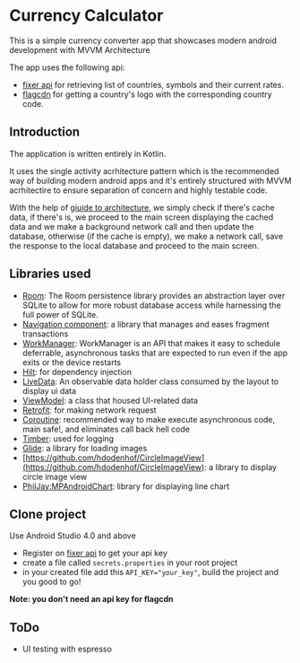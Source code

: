 # Currency Calculator

This is a simple currency converter app that showcases modern android development with MVVM Architecture

The app uses the following api:

* [fixer api](http://fixer.io) for retrieving list of countries, symbols and their current rates.
* [flagcdn](https://flagcdn.com) for getting a country's logo with the corresponding country code.

## Introduction
The application is written entirely in Kotlin.

It uses the single activity acrhitecture pattern which is the recommended way of building modern android apps and it's entirely structured with
MVVM acrhitectire to ensure separation of concern and highly testable code.

With the help of [giuide to architecture](https://developer.android.com/jetpack/guide), we simply check if there's cache data, if there's is, we proceed to the main screen displaying the cached data
and we make a background network call and then update the database, otherwise (if the cache is empty), we make a network call, save the response to the local database and proceed to the main screen.

## Libraries used
* [Room](https://developer.android.com/topic/libraries/architecture/room): The Room persistence library provides an abstraction 
layer over SQLite to allow for more robust database access while harnessing the full power of SQLite.
* [Navigation component](https://developer.android.com/guide/navigation/navigation-getting-started): a library that manages and eases fragment transactions
* [WorkManager](https://developer.android.com/topic/libraries/architecture/workmanager): WorkManager is an API that makes it easy to schedule deferrable, 
asynchronous tasks that are expected to run even if the app exits or the device restarts
* [Hilt](https://developer.android.com/training/dependency-injection/hilt-android): for dependency injection
* [LiveData](https://developer.android.com/topic/libraries/architecture/livedata): An observable data holder class consumed by the layout to display ui data
* [ViewModel](https://developer.android.com/topic/libraries/architecture/viewmodel): a class that housed UI-related data
* [Retrofit](https://square.github.io/retrofit/): for making network request
* [Coroutine](https://developer.android.com/kotlin/coroutines): recommended way to make execute asynchronous code, main safe!, and eliminates call back hell code
* [Timber](): used for logging
* [Glide](https://github.com/bumptech/glide): a library for loading images
* [https://github.com/hdodenhof/CircleImageView](https://github.com/hdodenhof/CircleImageView): a library to display circle image view
* [PhilJay:MPAndroidChart](https://github.com/PhilJay/MPAndroidChart): library for displaying line chart

## Clone project
Use Android Studio 4.0 and above

* Register on [fixer api](http://fixer.io) to get your api key
* create a file called `secrets.properties` in your root project
* in your created file add this `API_KEY="your_key"`, build the project and you good to go!

**Note: you don't need an api key for flagcdn**

## ToDo
* UI testing with espresso
